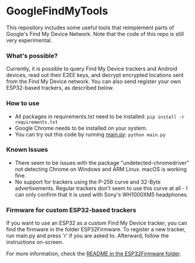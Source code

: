 # GoogleFindMyTools

This repository includes some useful tools that reimplement parts of Google's Find My Device Network. Note that the code of this repo is still very experimental.

### What's possible?
Currently, it is possible to query Find My Device trackers and Android devices, read out their E2EE keys, and decrypt encrypted locations sent from the Find My Device network. You can also send register your own ESP32-based trackers, as described below.

### How to use
- All packages in requirements.txt need to be installed: `pip install -r requirements.txt`
- Google Chrome needs to be installed on your system.
- You can try out this code by running [main.py](main.py): `python main.py`

### Known Issues
- There seem to be issues with the package "undetected-chromedriver" not detecting Chrome on Windows and ARM Linux. macOS is working fine.
- No support for trackers using the P-256 curve and 32-Byte advertisements. Regular trackers don't seem to use this curve at all - I can only confirm that it is used with Sony's WH1000XM5 headphones.

### Firmware for custom ESP32-based trackers
If you want to use an ESP32 as a custom Find My Device tracker, you can find the firmware in the folder ESP32Firmware. To register a new tracker, run main.py and press 'r' if you are asked to. Afterward, follow the instructions on-screen.

For more information, check the [README in the ESP32Firmware folder](ESP32Firmware/README.md).
